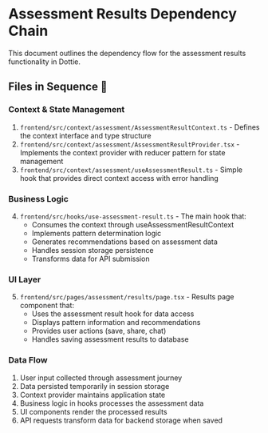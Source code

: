# Assessment Results Dependency Chain

This document outlines the dependency flow for the assessment results functionality in Dottie.

## Files in Sequence 🔗

### Context & State Management

1. `frontend/src/context/assessment/AssessmentResultContext.ts` - Defines the context interface and type structure
2. `frontend/src/context/assessment/AssessmentResultProvider.tsx` - Implements the context provider with reducer pattern for state management
3. `frontend/src/context/assessment/useAssessmentResult.ts` - Simple hook that provides direct context access with error handling

### Business Logic

4. `frontend/src/hooks/use-assessment-result.ts` - The main hook that:
   - Consumes the context through useAssessmentResultContext
   - Implements pattern determination logic
   - Generates recommendations based on assessment data
   - Handles session storage persistence
   - Transforms data for API submission

### UI Layer

5. `frontend/src/pages/assessment/results/page.tsx` - Results page component that:
   - Uses the assessment result hook for data access
   - Displays pattern information and recommendations
   - Provides user actions (save, share, chat)
   - Handles saving assessment results to database

### Data Flow

1. User input collected through assessment journey
2. Data persisted temporarily in session storage
3. Context provider maintains application state
4. Business logic in hooks processes the assessment data
5. UI components render the processed results
6. API requests transform data for backend storage when saved
